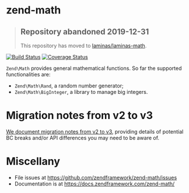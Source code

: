 # zend-math

> ## Repository abandoned 2019-12-31
>
> This repository has moved to [laminas/laminas-math](https://github.com/laminas/laminas-math).

[![Build Status](https://secure.travis-ci.org/zendframework/zend-math.svg?branch=master)](https://secure.travis-ci.org/zendframework/zend-math)
[![Coverage Status](https://coveralls.io/repos/github/zendframework/zend-math/badge.svg?branch=master)](https://coveralls.io/github/zendframework/zend-math?branch=master)

`Zend\Math` provides general mathematical functions. So far the supported
functionalities are:

- `Zend\Math\Rand`, a random number generator;
- `Zend\Math\BigInteger`, a library to manage big integers.

# Migration notes from v2 to v3

[We document migration notes from v2 to v3](https://docs.zendframework.com/zend-math/migration/),
providing details of potential BC breaks and/or API differences
you may need to be aware of.

# Miscellany

- File issues at https://github.com/zendframework/zend-math/issues
- Documentation is at https://docs.zendframework.com/zend-math/
